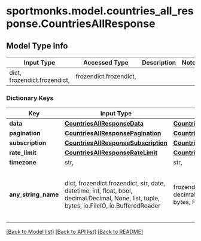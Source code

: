 # sportmonks.model.countries_all_response.CountriesAllResponse

## Model Type Info
Input Type | Accessed Type | Description | Notes
------------ | ------------- | ------------- | -------------
dict, frozendict.frozendict,  | frozendict.frozendict,  |  | 

### Dictionary Keys
Key | Input Type | Accessed Type | Description | Notes
------------ | ------------- | ------------- | ------------- | -------------
**data** | [**CountriesAllResponseData**](CountriesAllResponseData.md) | [**CountriesAllResponseData**](CountriesAllResponseData.md) |  | [optional] 
**pagination** | [**CountriesAllResponsePagination**](CountriesAllResponsePagination.md) | [**CountriesAllResponsePagination**](CountriesAllResponsePagination.md) |  | [optional] 
**subscription** | [**CountriesAllResponseSubscription**](CountriesAllResponseSubscription.md) | [**CountriesAllResponseSubscription**](CountriesAllResponseSubscription.md) |  | [optional] 
**rate_limit** | [**CountriesAllResponseRateLimit**](CountriesAllResponseRateLimit.md) | [**CountriesAllResponseRateLimit**](CountriesAllResponseRateLimit.md) |  | [optional] 
**timezone** | str,  | str,  |  | [optional] 
**any_string_name** | dict, frozendict.frozendict, str, date, datetime, int, float, bool, decimal.Decimal, None, list, tuple, bytes, io.FileIO, io.BufferedReader | frozendict.frozendict, str, BoolClass, decimal.Decimal, NoneClass, tuple, bytes, FileIO | any string name can be used but the value must be the correct type | [optional]

[[Back to Model list]](../../README.md#documentation-for-models) [[Back to API list]](../../README.md#documentation-for-api-endpoints) [[Back to README]](../../README.md)

